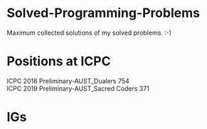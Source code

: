 # Solved-Programming-Problems

Maximum collected solutions of my solved problems. :-)

# Positions at ICPC
ICPC 2018 Preliminary-AUST_Dualers 754<br>
ICPC 2019 Preliminary-AUST_Sacred Coders 371

# IGs
